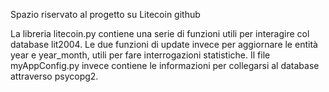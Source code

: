 Spazio riservato al progetto su Litecoin
github

La libreria litecoin.py contiene una serie di funzioni utili per interagire col database lit2004.
Le due funzioni di update invece per aggiornare le entità year e year_month, utili per fare interrogazioni statistiche.
Il file myAppConfig.py invece contiene le informazioni per collegarsi al database attraverso psycopg2.
